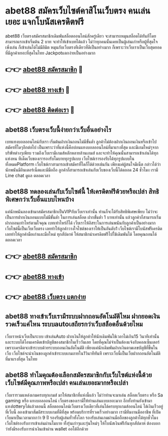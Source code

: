 # abet88 สมัครเว็บไซต์คาสิโนเว็บตรง คนเล่นเยอะ แจกโบนัสเครดิตฟรี

abet88 เว็บตรงสมัครสมาชิกเดิมพันสล็อตออนไลน์สักครู่เดียว จะสามารถหมุนสล็อตได้ทันทีโดยสามารถแรกเข้าเริ่มต้น 2 บาท จะทำให้เข้าเบทได้แล้ว ไม่ว่าทุกคนนั้นเคยเป็นผู้เล่นเก่าหรือผู้ที่สุดใจเพิ่งเล่น ก็เข้าเล่นได้ไม่มีลิมิต หมุนกับเว็บตรงทีเดียวที่ดีเป็นอย่างมาก ก็เพราะว่าเว็บเราเป็นเว็บสุดยอดที่มีลูกค้าเยอะที่สุดในไทย Jackpotแตกง่ายเป็นอย่างมาก

## 👉👉 [abet88 สมัครสมาชิก](https://bit.ly/3Ckzg5n) 🎰
## 👉👉 [abet88 ทางเข้า](https://bit.ly/3Ckzg5n) 🎰
## 👉👉 [abet88 ติดต่อเรา](https://bit.ly/3Ckzg5n) 🎰

## abet88 เว็บตรงเว็บนี้ง่ายกว่าเว็บอื่นอย่างไร
เบทแทงบอลออนไลน์กับเรา เริ่มต้นฝากเงินถอนไม่มีขั้นต่ำ ลูกค้าไม่ต้องฝากเงินถอนเงินหรือเข้าไปสมัครที่ใดๆอีกต่อไป เป็นเพราะว่าที่แห่งนี้คือบ่อนแทงบอลออนไลน์ที่มาแรงที่สุด และมีเกมใหม่ๆจากบริษัทต่างๆเพียบ รวมถึงเว็บเรามีเกมส์หลักหลายล้านเกมส์ และจะทำให้คุณนั้นสามารถเข้าเล่นได้ทุกแห่งหน ทีเด็ดเว็บของเรารองรับโมบายทุกรูปแบบ เว็บไซต์เรารองรับได้ทุกรูปแบบในทั้งหมดPlatform เว็บไซต์เราสามารถเข้าสมัครที่ใดก็ได้ด้วยเช่นกัน เพียงแค่ผู้สนใจมีเน็ต กล่าวได้ว่านักพนันมีอินเตอร์เน็ตและมีมือถือ ลูกค้าก็สามารถเข้าเล่นกับเว็บของเว็บนี้ได้ตลอด 24 ชั่วโมง เรามี Line chat ดูแล ตลอดเวลา

## abet88 ทดลองเล่นกับเว็บไซต์นี้ ให้เครดิตฟรีด้วยหรือเปล่า สิทธิพิเศษกว่าเว็บอื่นแบบไหนบ้าง
แค่นักพนันลองเข้ามาสมัครสมาชิกเป็นVIPกับเว็บเราเท่านั้น ท่านก็จะได้รับสิทธิพิเศษเพียบ ไม่ว่าจะเป็นการฝากเงินถอนแบบไม่มีขั้นต่ำ ในการเล่นสล็อต ฝากขั้นต่ำ 1 บาทเท่านั้น แล้วลูกค้าก็สามารถเริ่มฝากถอนเท่าไหร่ตามใจคุณ เบทเท่าไหร่ก็ได้ เว็บเราให้อิสระในการเล่นพนันกับลูกค้าเป็นอย่างมาก เว็บไซต์นี้เป็นเว็บเว็บตรง เลยทำให้ลูกค้าวางใจไซต์ของเราให้เป็นอันดับ1 เว็บไซต์เรามีโบนัสฟรีเครดิต เลยทำให้ลูกค้ามือเก่าและมือใหม่ ทุกสัปดาห์ ให้สมาชิกนำเครดิตฟรีไปใช้เดิมพันได้ โดยคุณถอนได้ตลอดเวลา

## 👉👉 [abet88 สมัครสมาชิก](https://bit.ly/3Ckzg5n)
## 👉👉 [abet88 ทางเข้า](https://bit.ly/3Ckzg5n)
## 👉👉 [abet88 เว็บตรง แตกง่าย](https://bit.ly/3Ckzg5n)

## abet88 ทางเข้าเว็บเรามีระบบฝากถอนอัตโนมัติไหม ฝากยอดเงินรวดเร็วแค่ไหน ระบบautoเสถียรกว่าเว็บสล็อตอื่นด้วยไหม
เว็บเราหน้าเว็บเป็นระบบ เข้าเล่นAuto ฝากเงินให้ลูกค้าให้นักเดิมพันใช้เวลาไม่เกิน15 วินาทีเท่านั้น และระบบได้โอนเครดิตเข้าบัญชีของสมาชิกในเร็ววันเลย โดยที่คุณไม่จำเป็นต้องแจ้งกับคอลเซ็นเตอร์ เพราะเครดิตจะเข้าระบบด้วยระบบถอนเงินอัตโนมัติ เพียงแค่นักเดิมพันฝากเงินตามเลขบัญชีที่ขึ้นในเว็บ เว็บไซต์จะนำเงินของลูกค้าเข้าระบบเกมภายใน1วินาทีทันที เพราะเว็บนี้เป็นเว็บฝากถอนอัตโนมัติ ที่มาแรงที่สุด ในไทย

## abet88 ทำไมคุณต้องเลือกสมัครสมาชิกกับเว็บไซต์แห่งนี้ด้วย เว็บไซต์มีคุณภาพหรือเปล่า คนเล่นเยอะมากหรือเปล่า
เว็บเรารวมแหล่งเกมครบทุกเกมส์ มาให้สมาชิกที่แห่งนี้แล้ว ไม่ว่าท่านจะมาเล่น สล็อตเว็บตรง หรือ Sa gaming หรือ แทงบอลออนไลน์ เว็บตรงของเรามีให้ท่านเล่นแบบเยอะมาก อีกทั้งท่านยังเข้ามาแทงlotteryได้แล้วตอนนี้ สล็อตออนไลน์เว็บตรงเว็บเดียวที่เล่นได้ครบทุกเกมส์ออนไลน์ ได้เงินเร็วอยู่ที่เว็บนี้ ลองเข้ามาสัมผัสระบบเกมที่ดีที่สุด พร้อมบริการที่รวดเร็วอย่างมาก เรามีทีมงานมืออาชีพ ที่เปิดเว็บมาเป็นเวลามากกว่า 9 ปี รองรับผู้เล่นทั่วทั้งโลก รองรับเล่นเกมผ่านมือถือของลูกค้าได้ทุกชั่วโมง เว็บไซต์รองรับการเข้าเล่นผ่านโมบาย ทั้งรุ่นเก่าๆและรุ่นใหม่ๆ ให้โบนัสเงินฟรีกันทุกสัปดาห์ ต้องบอกว่ายังมีรองรับการนำเงินเข้าผ่าน wallet ออโต้อีกด้วย
